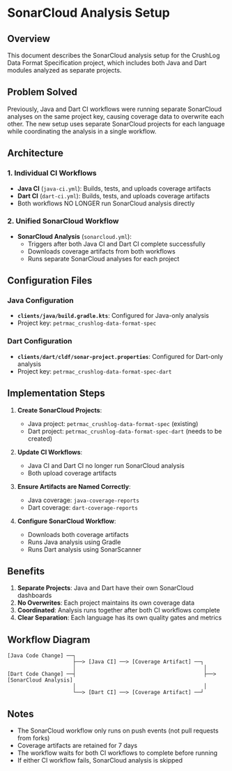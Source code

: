 # SonarCloud Analysis Setup

## Overview
This document describes the SonarCloud analysis setup for the CrushLog Data Format Specification project, which includes both Java and Dart modules analyzed as separate projects.

## Problem Solved
Previously, Java and Dart CI workflows were running separate SonarCloud analyses on the same project key, causing coverage data to overwrite each other. The new setup uses separate SonarCloud projects for each language while coordinating the analysis in a single workflow.

## Architecture

### 1. Individual CI Workflows
- **Java CI** (`java-ci.yml`): Builds, tests, and uploads coverage artifacts
- **Dart CI** (`dart-ci.yml`): Builds, tests, and uploads coverage artifacts
- Both workflows NO LONGER run SonarCloud analysis directly

### 2. Unified SonarCloud Workflow
- **SonarCloud Analysis** (`sonarcloud.yml`): 
  - Triggers after both Java CI and Dart CI complete successfully
  - Downloads coverage artifacts from both workflows
  - Runs separate SonarCloud analyses for each project

## Configuration Files

### Java Configuration
- **`clients/java/build.gradle.kts`**: Configured for Java-only analysis
- Project key: `petrmac_crushlog-data-format-spec`

### Dart Configuration
- **`clients/dart/cldf/sonar-project.properties`**: Configured for Dart-only analysis
- Project key: `petrmac_crushlog-data-format-spec-dart`

## Implementation Steps

1. **Create SonarCloud Projects**:
   - Java project: `petrmac_crushlog-data-format-spec` (existing)
   - Dart project: `petrmac_crushlog-data-format-spec-dart` (needs to be created)

2. **Update CI Workflows**:
   - Java CI and Dart CI no longer run SonarCloud analysis
   - Both upload coverage artifacts

3. **Ensure Artifacts are Named Correctly**:
   - Java coverage: `java-coverage-reports`
   - Dart coverage: `dart-coverage-reports`

4. **Configure SonarCloud Workflow**:
   - Downloads both coverage artifacts
   - Runs Java analysis using Gradle
   - Runs Dart analysis using SonarScanner

## Benefits

1. **Separate Projects**: Java and Dart have their own SonarCloud dashboards
2. **No Overwrites**: Each project maintains its own coverage data
3. **Coordinated**: Analysis runs together after both CI workflows complete
4. **Clear Separation**: Each language has its own quality gates and metrics

## Workflow Diagram

```
[Java Code Change] ──┐
                     ├──> [Java CI] ──> [Coverage Artifact] ──┐
                     │                                         │
[Dart Code Change] ──┤                                         ├──> [SonarCloud Analysis]
                     │                                         │
                     └──> [Dart CI] ──> [Coverage Artifact] ──┘
```

## Notes

- The SonarCloud workflow only runs on push events (not pull requests from forks)
- Coverage artifacts are retained for 7 days
- The workflow waits for both CI workflows to complete before running
- If either CI workflow fails, SonarCloud analysis is skipped